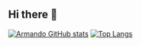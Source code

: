 ## Hi there 👋

[![Armando GitHub stats](https://github-readme-stats.vercel.app/api?username=arbgjr)](https://github.com/anuraghazra/github-readme-stats)
[![Top Langs](https://github-readme-stats.vercel.app/api/top-langs/?username=arbgjr)](https://github.com/anuraghazra/github-readme-stats)
<!--
**arbgjr/arbgjr** is a ✨ _special_ ✨ repository because its `README.md` (this file) appears on your GitHub profile.

Here are some ideas to get you started:

- 🔭 I’m currently working on ...
- 🌱 I’m currently learning ...
- 👯 I’m looking to collaborate on ...
- 🤔 I’m looking for help with ...
- 💬 Ask me about ...
- 📫 How to reach me: ...
- 😄 Pronouns: ...
- ⚡ Fun fact: ...
-->
